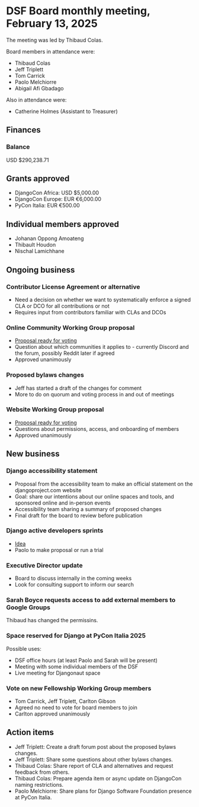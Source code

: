 # DSF Board monthly meeting, February 13, 2025

The meeting was led by Thibaud Colas.

Board members in attendance were:

- Thibaud Colas
- Jeff Triplett
- Tom Carrick
- Paolo Melchiorre
- Abigail Afi Gbadago

Also in attendance were:

- Catherine Holmes (Assistant to Treasurer)

## Finances

### Balance

USD $290,238.71

## Grants approved

- DjangoCon Africa: USD $5,000.00
- DjangoCon Europe: EUR €6,000.00
- PyCon Italia: EUR €500.00

## Individual members approved

- Johanan Oppong Amoateng
- Thibault Houdon
- Nischal Lamichhane

## Ongoing business

### Contributor License Agreement or alternative

- Need a decision on whether we want to systematically enforce a signed CLA or DCO for all contributions or not
- Requires input from contributors familiar with CLAs and DCOs

### Online Community Working Group proposal

- [Proposal ready for voting](https://github.com/django/dsf-working-groups/pull/23)
- Question about which communities it applies to - currently Discord and the forum, possibly Reddit later if agreed
- Approved unanimously

### Proposed bylaws changes

- Jeff has started a draft of the changes for comment
- More to do on quorum and voting process in and out of meetings

### Website Working Group proposal

- [Proposal ready for voting](https://github.com/django/dsf-working-groups/pull/10)
- Questions about permissions, access, and onboarding of members
- Approved unanimously

## New business

### Django accessibility statement

- Proposal from the accessibility team to make an official statement on the djangoproject.com website
- Goal: share our intentions about our online spaces and tools, and sponsored online and in-person events
- Accessibility team sharing a summary of proposed changes
- Final draft for the board to review before publication

### Django active developers sprints

- [Idea](https://www.paulox.net/2022/10/26/my-django-active-developers-sprints-proposal/)
- Paolo to make proposal or run a trial

### Executive Director update

- Board to discuss internally in the coming weeks
- Look for consulting support to inform our search

### Sarah Boyce requests access to add external members to Google Groups

Thibaud has changed the permissins.

### Space reserved for Django at PyCon Italia 2025

Possible uses:

- DSF office hours (at least Paolo and Sarah will be present)
- Meeting with some individual members of the DSF
- Live meeting for Djangonaut space

### Vote on new Fellowship Working Group members

- Tom Carrick, Jeff Triplett, Carlton Gibson
- Agreed no need to vote for board members to join
- Carlton approved unanimously

## Action items

- Jeff Triplett: Create a draft forum post about the proposed bylaws changes.
- Jeff Triplett: Share some questions about other bylaws changes.
- Thibaud Colas: Share report of CLA and alternatives and request feedback from others.
- Thibaud Colas: Prepare agenda item or async update on DjangoCon naming restrictions.
- Paolo Melchiorre: Share plans for Django Software Foundation presence at PyCon Italia.
